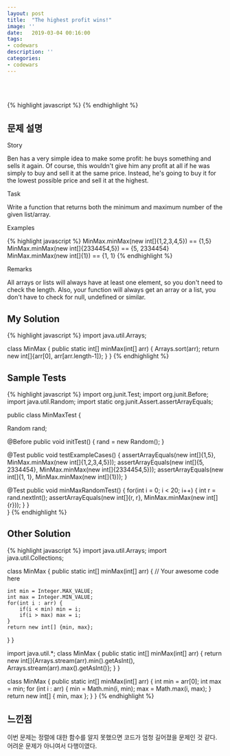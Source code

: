 ```yaml
---
layout: post
title:  "The highest profit wins!"
image: ''
date:   2019-03-04 00:16:00
tags:
- codewars
description: ''
categories:
- codewars
---
```


<br/>
<br/>

{% highlight javascript %}
{% endhighlight %}

## 문제 설명
Story<br/>

Ben has a very simple idea to make some profit: he buys something and sells it again. Of course, this wouldn't give him any profit at all if he was simply to buy and sell it at the same price. Instead, he's going to buy it for the lowest possible price and sell it at the highest.<br/>

Task<br/>

Write a function that returns both the minimum and maximum number of the given list/array.<br/>

Examples<br/>

{% highlight javascript %}
MinMax.minMax(new int[]{1,2,3,4,5}) == {1,5}
MinMax.minMax(new int[]{2334454,5}) == {5, 2334454}
MinMax.minMax(new int[]{1}) == {1, 1}
{% endhighlight %}

Remarks<br/>

All arrays or lists will always have at least one element, so you don't need to check the length. Also, your function will always get an array or a list, you don't have to check for null, undefined or similar.<br/>

## My Solution
{% highlight javascript %}
import java.util.Arrays;

class MinMax {
  public static int[] minMax(int[] arr) {
    Arrays.sort(arr);
    return new int[]{arr[0], arr[arr.length-1]};
  }
}
{% endhighlight %}

## Sample Tests
{% highlight javascript %}
import org.junit.Test;
import org.junit.Before;
import java.util.Random;
import static org.junit.Assert.assertArrayEquals;

public class MinMaxTest {

  Random rand;
    
  @Before
  public void initTest() {
    rand = new Random();
  }
    
  @Test
  public void testExampleCases() {
    assertArrayEquals(new int[]{1,5}, MinMax.minMax(new int[]{1,2,3,4,5}));
    assertArrayEquals(new int[]{5, 2334454}, MinMax.minMax(new int[]{2334454,5}));
    assertArrayEquals(new int[]{1, 1}, MinMax.minMax(new int[]{1}));
  }

  @Test
  public void minMaxRandomTest() {
    for(int i = 0; i < 20; i++) {
      int r = rand.nextInt();
      assertArrayEquals(new int[]{r, r}, MinMax.minMax(new int[]{r}));
    }
  }    
}
{% endhighlight %}

## Other Solution
{% highlight javascript %}
import java.util.Arrays;
import java.util.Collections;



class MinMax {
    public static int[] minMax(int[] arr) {
        // Your awesome code here
           

    int min = Integer.MAX_VALUE; 
    int max = Integer.MIN_VALUE; 
    for(int i : arr) {         
        if(i < min) min = i;      
        if(i > max) max = i;     
    }
    return new int[] {min, max};
}
}

import java.util.*;
class MinMax {
    public static int[] minMax(int[] arr) {
       return new int[]{Arrays.stream(arr).min().getAsInt(), Arrays.stream(arr).max().getAsInt()};
    }
}

class MinMax {
    public static int[] minMax(int[] arr) {
        int min = arr[0];
        int max = min;
        for (int i : arr) {
           min = Math.min(i, min);
           max = Math.max(i, max);
        }
        return new int[] { min, max };
    }
}
{% endhighlight %}

## 느낀점
이번 문제는 정렬에 대한 함수를 알지 못했으면 코드가 엄청 길어졌을 문제인 것 같다.<br/>
어려운 문제가 아니여서 다행이였다.